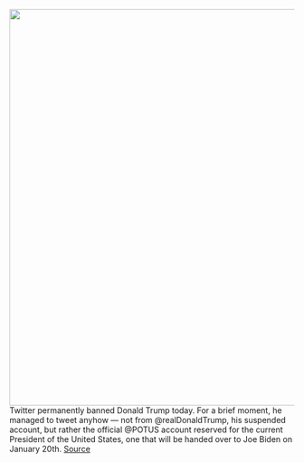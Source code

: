 <img src='https://cdn.vox-cdn.com/thumbor/f_W3J_hxaGyoO2CgDp_x7whQhls=/0x0:2040x1360/1200x800/filters:focal(854x632:1180x958)/cdn.vox-cdn.com/uploads/chorus_image/image/68641672/mdoying_180118_2249_twitter_0777stills.0.jpg' width='700px' /><br/>
Twitter permanently banned Donald Trump today. For a brief moment, he managed to tweet anyhow — not from @realDonaldTrump, his suspended account, but rather the official @POTUS account reserved for the current President of the United States, one that will be handed over to Joe Biden on January 20th.
<a href='https://www.theverge.com/2021/1/8/22221683/trump-tried-to-evade-his-ban-with-potus-but-those-tweets-were-instantly-deleted'> Source <a/>